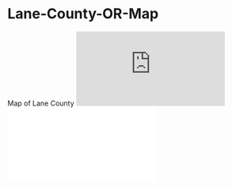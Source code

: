 # Lane-County-OR-Map
Map of Lane County
![alt text](https://github.com/thedailybrett/Lane-County-OR-Map/blob/main/LaneCountyMap.pdf?raw=true)
![alt text](relative/path/to/LaneCountyMap.pdf?raw "Title")
